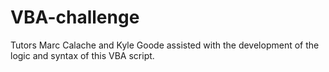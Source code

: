 # VBA-challenge

Tutors Marc Calache and Kyle Goode assisted with the development of the logic and syntax of this VBA script.
